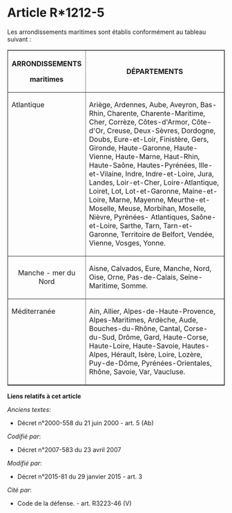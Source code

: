 # Article R*1212-5

Les arrondissements maritimes sont établis conformément au tableau suivant : 

<table border="1">
  <tbody>
    <tr>
      <th>

ARRONDISSEMENTS 

maritimes 

</th>
      <th colspan="2">

DÉPARTEMENTS 

</th>
    </tr>
    <tr>
      <td align="left" valign="top">

Atlantique 

</td>
      <td colspan="2" valign="top" align="left">

Ariège, Ardennes, Aube, Aveyron, Bas-Rhin, Charente, Charente-Maritime, Cher, Corrèze, Côtes-d'Armor, Côte-d'Or, Creuse,
Deux-Sèvres, Dordogne, Doubs, Eure-et-Loir, Finistère, Gers, Gironde, Haute-Garonne, Haute-Vienne, Haute-Marne, Haut-Rhin,
Haute-Saône, Hautes-Pyrénées, Ille-et-Vilaine, Indre, Indre-et-Loire, Jura, Landes, Loir-et-Cher, Loire-Atlantique, Loiret,
Lot, Lot-et-Garonne, Maine-et-Loire, Marne, Mayenne, Meurthe-et-Moselle, Meuse, Morbihan, Moselle, Nièvre, Pyrénées-
Atlantiques, Saône-et-Loire, Sarthe, Tarn, Tarn-et-Garonne, Territoire de Belfort, Vendée, Vienne, Vosges, Yonne. 

</td>
    </tr>
    <tr>
      <td align="center" valign="middle">

Manche - mer du Nord 

</td>
      <td colspan="2">

Aisne, Calvados, Eure, Manche, Nord, Oise, Orne, Pas-de-Calais, Seine-Maritime, Somme. 

</td>
    </tr>
    <tr>
      <td valign="top" align="left">

Méditerranée 

</td>
      <td align="left" valign="top">

Ain, Allier, Alpes-de-Haute-Provence, Alpes-Maritimes, Ardèche, Aude, Bouches-du-Rhône, Cantal, Corse-du-Sud, Drôme, Gard,
Haute-Corse, Haute-Loire, Haute-Savoie, Hautes-Alpes, Hérault, Isère, Loire, Lozère, Puy-de-Dôme, Pyrénées-Orientales, Rhône,
Savoie, Var, Vaucluse.

</td>
    </tr>
  </tbody>
</table>

**Liens relatifs à cet article**

_Anciens textes_:

  - Décret n°2000-558 du 21 juin 2000 - art. 5 (Ab)

_Codifié par_:

  - Décret n°2007-583 du 23 avril 2007

_Modifié par_:

  - Décret n°2015-81 du 29 janvier 2015 - art. 3

_Cité par_:

  - Code de la défense. - art. R3223-46 (V)
